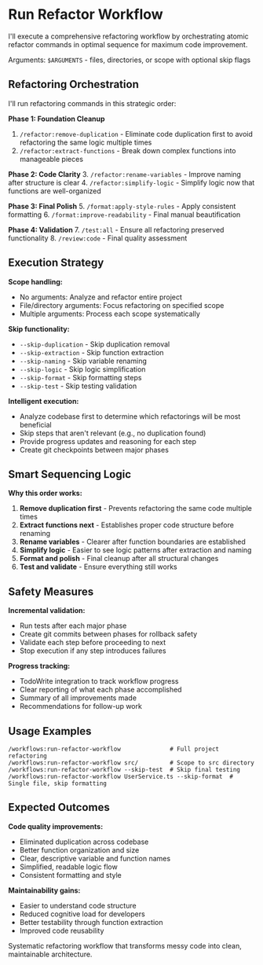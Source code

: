 # Run Refactor Workflow

I'll execute a comprehensive refactoring workflow by orchestrating atomic refactor commands in optimal sequence for maximum code improvement.

Arguments: `$ARGUMENTS` - files, directories, or scope with optional skip flags

## Refactoring Orchestration

I'll run refactoring commands in this strategic order:

**Phase 1: Foundation Cleanup**
1. `/refactor:remove-duplication` - Eliminate code duplication first to avoid refactoring the same logic multiple times
2. `/refactor:extract-functions` - Break down complex functions into manageable pieces

**Phase 2: Code Clarity**
3. `/refactor:rename-variables` - Improve naming after structure is clear
4. `/refactor:simplify-logic` - Simplify logic now that functions are well-organized

**Phase 3: Final Polish**
5. `/format:apply-style-rules` - Apply consistent formatting
6. `/format:improve-readability` - Final manual beautification

**Phase 4: Validation**
7. `/test:all` - Ensure all refactoring preserved functionality
8. `/review:code` - Final quality assessment

## Execution Strategy

**Scope handling:**
- No arguments: Analyze and refactor entire project
- File/directory arguments: Focus refactoring on specified scope
- Multiple arguments: Process each scope systematically

**Skip functionality:**
- `--skip-duplication` - Skip duplication removal
- `--skip-extraction` - Skip function extraction
- `--skip-naming` - Skip variable renaming
- `--skip-logic` - Skip logic simplification
- `--skip-format` - Skip formatting steps
- `--skip-test` - Skip testing validation

**Intelligent execution:**
- Analyze codebase first to determine which refactorings will be most beneficial
- Skip steps that aren't relevant (e.g., no duplication found)
- Provide progress updates and reasoning for each step
- Create git checkpoints between major phases

## Smart Sequencing Logic

**Why this order works:**
1. **Remove duplication first** - Prevents refactoring the same code multiple times
2. **Extract functions next** - Establishes proper code structure before renaming
3. **Rename variables** - Clearer after function boundaries are established
4. **Simplify logic** - Easier to see logic patterns after extraction and naming
5. **Format and polish** - Final cleanup after all structural changes
6. **Test and validate** - Ensure everything still works

## Safety Measures

**Incremental validation:**
- Run tests after each major phase
- Create git commits between phases for rollback safety
- Validate each step before proceeding to next
- Stop execution if any step introduces failures

**Progress tracking:**
- TodoWrite integration to track workflow progress
- Clear reporting of what each phase accomplished
- Summary of all improvements made
- Recommendations for follow-up work

## Usage Examples

```
/workflows:run-refactor-workflow              # Full project refactoring
/workflows:run-refactor-workflow src/         # Scope to src directory
/workflows:run-refactor-workflow --skip-test  # Skip final testing
/workflows:run-refactor-workflow UserService.ts --skip-format  # Single file, skip formatting
```

## Expected Outcomes

**Code quality improvements:**
- Eliminated duplication across codebase
- Better function organization and size
- Clear, descriptive variable and function names
- Simplified, readable logic flow
- Consistent formatting and style

**Maintainability gains:**
- Easier to understand code structure
- Reduced cognitive load for developers
- Better testability through function extraction
- Improved code reusability

Systematic refactoring workflow that transforms messy code into clean, maintainable architecture.